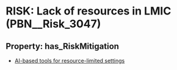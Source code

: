 # RISK: __Lack of resources in LMIC__ (PBN__Risk_3047)

## Property: has_RiskMitigation

* [AI-based tools for resource-limited settings](PBN__Mitigation_1399)

